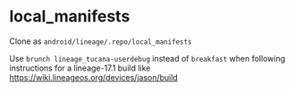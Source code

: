 # local_manifests
Clone as `android/lineage/.repo/local_manifests`

Use `brunch lineage_tucana-userdebug` instead of `breakfast` when following instructions for a lineage-17.1 build like https://wiki.lineageos.org/devices/jason/build
